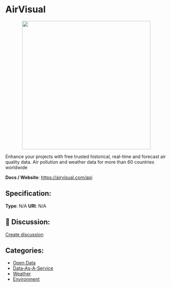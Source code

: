 # AirVisual
<p align="center">
    <img width="400" src="https://raw.githubusercontent.com/apis-list/apis-list/main/apis/airvisual/logo_256x256.png" />
</p>

Enhance your projects with free trusted historical, real-time and forecast air quality data. Air pollution and weather data for more than 60 countries worldwide

**Docs / Website**: https://airvisual.com/api

## Specification:
**Type**:  N/A 
**URI**:  N/A 

## 💬 Discussion:
[Create discussion](https://github.com/apis-list/apis-list/discussions/new)

## Categories:
- [Open Data](https://github.com/apis-list/apis-list#open-data)
- [Data-As-A-Service](https://github.com/apis-list/apis-list#data-as-a-service)
- [Weather](https://github.com/apis-list/apis-list#weather)
- [Environment](https://github.com/apis-list/apis-list#environment)




